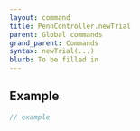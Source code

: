 ```yaml
---
layout: command
title: PennController.newTrial
parent: Global commands
grand_parent: Commands
syntax: newTrial(...)
blurb: To be filled in
---
```


## Example

```javascript
// example
```